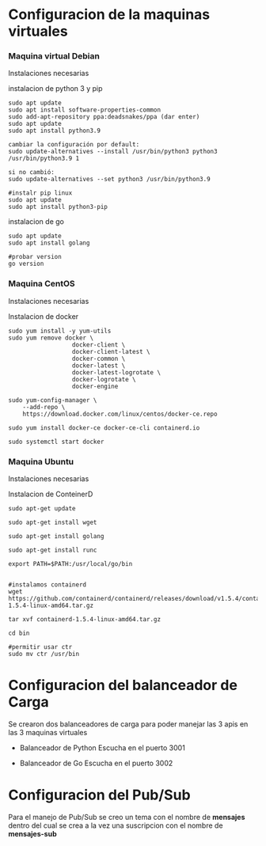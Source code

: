# Configuracion de la maquinas virtuales

### Maquina virtual Debian

Instalaciones necesarias

instalacion de python 3 y pip
```shell
sudo apt update
sudo apt install software-properties-common
sudo add-apt-repository ppa:deadsnakes/ppa (dar enter)
sudo apt update
sudo apt install python3.9

cambiar la configuración por default:
sudo update-alternatives --install /usr/bin/python3 python3 /usr/bin/python3.9 1

si no cambió:
sudo update-alternatives --set python3 /usr/bin/python3.9

#instalr pip linux
sudo apt update
sudo apt install python3-pip
```
instalacion de go 

```shell
sudo apt update
sudo apt install golang

#probar version
go version
```

### Maquina CentOS
Instalaciones necesarias

Instalacion de docker

```shell
sudo yum install -y yum-utils
sudo yum remove docker \
                  docker-client \
                  docker-client-latest \
                  docker-common \
                  docker-latest \
                  docker-latest-logrotate \
                  docker-logrotate \
                  docker-engine

sudo yum-config-manager \
    --add-repo \
    https://download.docker.com/linux/centos/docker-ce.repo

sudo yum install docker-ce docker-ce-cli containerd.io

sudo systemctl start docker
```

### Maquina Ubuntu

Instalaciones necesarias

Instalacion de ConteinerD

```shell
sudo apt-get update

sudo apt-get install wget

sudo apt-get install golang

sudo apt-get install runc 

export PATH=$PATH:/usr/local/go/bin


#instalamos containerd
wget https://github.com/containerd/containerd/releases/download/v1.5.4/containerd-1.5.4-linux-amd64.tar.gz

tar xvf containerd-1.5.4-linux-amd64.tar.gz

cd bin

#permitir usar ctr
sudo mv ctr /usr/bin

```

# Configuracion del balanceador de Carga

Se crearon dos balanceadores de carga para poder manejar las 3 apis en las 3 maquinas virtuales

- Balanceador de Python
    Escucha en el puerto 3001

- Balanceador de Go
    Escucha en el puerto 3002



# Configuracion del Pub/Sub

Para el manejo de Pub/Sub se creo un tema con el nombre de **mensajes**
dentro del cual se crea a la vez una suscripcion con el nombre de **mensajes-sub**
